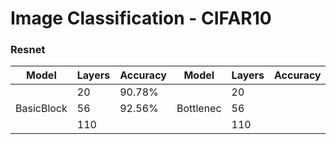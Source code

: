 # Image Classification - CIFAR10

### Resnet
| Model | Layers | Accuracy | Model | Layers | Accuracy |
|  ----  | ----  | ---- | ---- | ----| ---|
|           |20 | 90.78% |          |    20  |         |     
|BasicBlock |56 | 92.56% | Bottlenec|    56 |         |
|           | 110 |      |          |    110|        |
